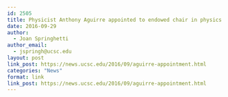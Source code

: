 ```yaml
---
id: 2505
title: Physicist Anthony Aguirre appointed to endowed chair in physics of information
date: 2016-09-29
author:
  - Joan Springhetti
author_email:
  - jspringh@ucsc.edu
layout: post
link_post: https://news.ucsc.edu/2016/09/aguirre-appointment.html
categories: "News"
format: link
link_post: https://news.ucsc.edu/2016/09/aguirre-appointment.html
---
```

